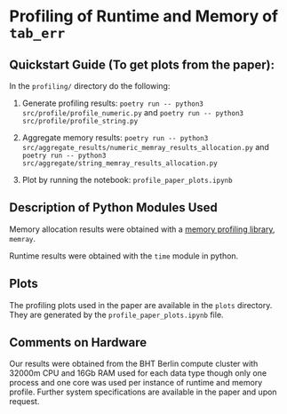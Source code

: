 # Profiling of Runtime and Memory of `tab_err`

## Quickstart Guide (To get plots from the paper):

In the `profiling/` directory do the following:

1. Generate profiling results: `poetry run -- python3 src/profile/profile_numeric.py` and `poetry run -- python3 src/profile/profile_string.py`

2. Aggregate memory results: `poetry run -- python3 src/aggregate_results/numeric_memray_results_allocation.py` and `poetry run -- python3 src/aggregate/string_memray_results_allocation.py`

3. Plot by running the notebook: `profile_paper_plots.ipynb`



## Description of Python Modules Used

Memory allocation results were obtained with a [memory profiling library](https://pypi.org/project/memory-profiler/), `memray`.

Runtime results were obtained with the `time` module in python.


## Plots

The profiling plots used in the paper are available in the `plots` directory. They are generated by the `profile_paper_plots.ipynb` file.


## Comments on Hardware

Our results were obtained from the BHT Berlin compute cluster with 32000m CPU and 16Gb RAM used for each data type though only one process and one core was used per instance of runtime and memory profile. Further system specifications are available in the paper and upon request.
